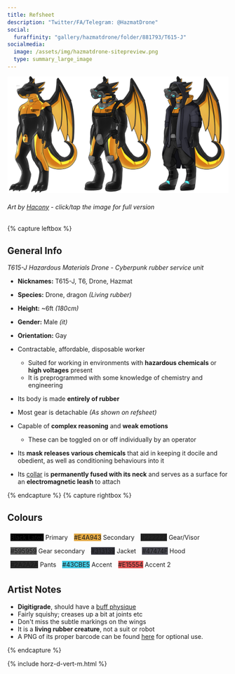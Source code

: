 ```yaml
---
title: Refsheet
description: "Twitter/FA/Telegram: @HazmatDrone"
social:
  furaffinity: "gallery/hazmatdrone/folder/881793/T615-J"
socialmedia:
  image: /assets/img/hazmatdrone-sitepreview.png
  type: summary_large_image
---
```


[![Refsheet Image](/assets/img/hazmatdrone-refsheet-1200.png)](/assets/img/hazmatdrone-refsheet-full.png)
###### Art by [Hacony](https://www.furaffinity.net/user/qundium) - <span class="desktop-only">click</span><span class="raw-only">/</span><span class="mobile-only">tap</span> the image for full version

{% capture leftbox %}
## General Info
*T615-J Hazardous Materials Drone - Cyberpunk rubber service unit*
- **Nicknames:** T615-J, T6, Drone, Hazmat
- **Species:** Drone, dragon *(Living rubber)*
- **Height:** ~6ft *(180cm)*
- **Gender:** Male *(it)*
- **Orientation:** Gay


- Contractable, affordable, disposable worker
	- Suited for working in environments with **hazardous chemicals** or **high voltages** present
	- It is preprogrammed with some knowledge of chemistry and engineering

- Its body is made **entirely of rubber**
- Most gear is detachable *(As shown on refsheet)*
- Capable of **complex reasoning** and **weak emotions**
	- These can be toggled on or off individually by an operator
- Its **mask releases various chemicals** that aid in keeping it docile and obedient, as well as conditioning behaviours into it
- Its [collar](/collar/) is **permanently fused with its neck** and serves as a surface for an **electromagnetic leash** to attach

{% endcapture %}
{% capture rightbox %}

## Colours
<span style="display: flex; flex-wrap: wrap">
	<span style="padding: 0.5em"><span class="colorbox lighttext" style="background-color: black">Black Latex</span> Primary</span>
	<span style="padding: 0.5em"><span class="colorbox darktext" style="background-color: #E4A943">#E4A943</span> Secondary</span>
	<span style="padding: 0.5em"><span class="colorbox lighttext" style="background-color: #222222">#222222</span> Gear/Visor</span>
	<span style="padding: 0.5em"><span class="colorbox lighttext" style="background-color: #595959">#595959</span> Gear secondary</span>
	<span style="padding: 0.5em"><span class="colorbox lighttext" style="background-color: #313139">#313139</span> Jacket</span>
	<span style="padding: 0.5em"><span class="colorbox lighttext" style="background-color: #47474F">#47474F</span> Hood</span>
	<span style="padding: 0.5em"><span class="colorbox lighttext" style="background-color: #2A2A2A">#2A2A2A</span> Pants</span>
	<span style="padding: 0.5em"><span class="colorbox darktext" style="background-color: #43CBE5">#43CBE5</span> Accent</span>
	<span style="padding: 0.5em"><span class="colorbox darktext" style="background-color: #E15554">#E15554</span> Accent 2</span>
</span>

## Artist Notes
- **Digitigrade**, should have a [buff physique](/assets/img/physique.png/)
- Fairly squishy; creases up a bit at joints etc
- Don't miss the subtle markings on the wings
- It is a **living rubber creature**, not a suit or robot
- A PNG of its proper barcode can be found [here](/barcode/) for optional use.

{% endcapture %}

<!-- Turns capture groups into a flex box. Must come after capture groups. -->
{% include horz-d-vert-m.html %}
